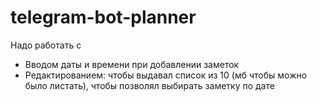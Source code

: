 # telegram-bot-planner



Надо работать с
- Вводом даты и времени при добавлении заметок
- Редактированием: чтобы выдавал список из 10 (мб чтобы можно было листать), чтобы позволял выбирать заметку по дате

